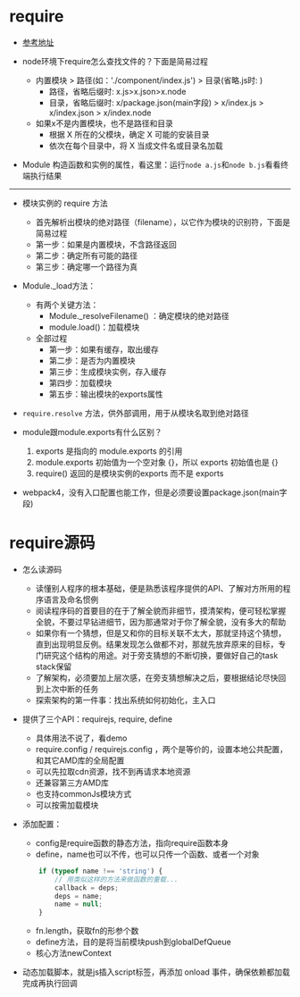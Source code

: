# require

* [参考地址]('http://www.ruanyifeng.com/blog/2015/05/require.html')

* node环境下require怎么查找文件的？下面是简易过程
    * 内置模块 > 路径(如：'./component/index.js') > 目录(省略.js时: )
        * 路径，省略后缀时: x.js>x.json>x.node
        * 目录，省略后缀时: x/package.json(main字段) > x/index.js > x/index.json > x/index.node
    * 如果x不是内置模块，也不是路径和目录
        * 根据 X 所在的父模块，确定 X 可能的安装目录
        * 依次在每个目录中，将 X 当成文件名或目录名加载

* Module 构造函数和实例的属性，看这里：运行`node a.js`和`node b.js`看看终端执行结果

----

* 模块实例的 require 方法
    * 首先解析出模块的绝对路径（filename），以它作为模块的识别符，下面是简易过程
    * 第一步：如果是内置模块，不含路径返回
    * 第二步：确定所有可能的路径
    * 第三步：确定哪一个路径为真
* Module._load方法：
    * 有两个关键方法：
        * Module._resolveFilename() ：确定模块的绝对路径
        * module.load()：加载模块
    * 全部过程
        * 第一步：如果有缓存，取出缓存
        * 第二步：是否为内置模块
        * 第三步：生成模块实例，存入缓存
        * 第四步：加载模块
        * 第五步：输出模块的exports属性
    
* `require.resolve` 方法，供外部调用，用于从模块名取到绝对路径

* module跟module.exports有什么区别？
    1. exports 是指向的 module.exports 的引用
    2. module.exports 初始值为一个空对象 {}，所以 exports 初始值也是 {}
    3. require() 返回的是模块实例的exports 而不是 exports

* webpack4，没有入口配置也能工作，但是必须要设置package.json(main字段)

# require源码
* 怎么读源码
    * 读懂别人程序的根本基础，便是熟悉该程序提供的API、了解对方所用的程序语言及命名惯例
    * 阅读程序码的首要目的在于了解全貌而非细节，摸清架构，便可轻松掌握全貌，不要过早钻进细节，因为那通常对于你了解全貌，没有多大的帮助
    * 如果你有一个猜想，但是又和你的目标关联不太大，那就坚持这个猜想，直到出现明显反例。结果发现怎么做都不对，那就先放弃原来的目标，专门研究这个结构的用途。对于旁支猜想的不断切换，要做好自己的task stack保留
    * 了解架构，必须要加上层次感，在旁支猜想解决之后，要根据结论尽快回到上次中断的任务
    * 探索架构的第一件事：找出系统如何初始化，主入口

* 提供了三个API：requirejs, require, define
    * 具体用法不说了，看demo
    * require.config / requirejs.config ，两个是等价的，设置本地公共配置，和其它AMD库的全局配置
    * 可以先拉取cdn资源，找不到再请求本地资源
    * 还兼容第三方AMD库
    * 也支持commonJs模块方式
    * 可以按需加载模块
* 添加配置：
    * config是require函数的静态方法，指向require函数本身
    * define，name也可以不传，也可以只传一个函数、或者一个对象
    ```js
        if (typeof name !== 'string') {
            // 用类似这样的方法来做函数的重载...
            callback = deps;
            deps = name;
            name = null;
        }
    ```
    * fn.length，获取fn的形参个数
    * define方法，目的是将当前模块push到globalDefQueue
    * 核心方法newContext
* 动态加载脚本，就是js插入script标签，再添加 onload 事件，确保依赖都加载完成再执行回调

